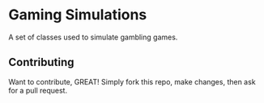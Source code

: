Gaming Simulations
==================

A set of classes used to simulate gambling games.

Contributing
------------

Want to contribute, GREAT! Simply fork this repo, make changes, then ask for a pull request.
